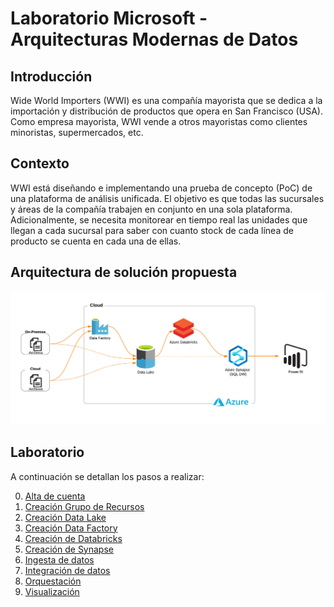 # Laboratorio Microsoft - Arquitecturas Modernas de Datos

## Introducción
Wide World Importers (WWI) es una compañía mayorista que se dedica a la importación y distribución de productos que opera en San Francisco (USA).
Como empresa mayorista, WWI vende a otros mayoristas como clientes minoristas, supermercados, etc.

## Contexto
WWI está diseñando e implementando una prueba de concepto (PoC) de una plataforma de análisis unificada. 
El objetivo es que todas las sucursales y áreas de la compañía trabajen en conjunto en una sola plataforma.
Adicionalmente, se necesita monitorear en tiempo real las unidades que llegan a cada sucursal para saber con cuanto stock de cada línea de producto se cuenta en cada una de ellas.

## Arquitectura de solución propuesta

<img src="images/ArqSolucion.png"/><br/>

## Laboratorio
A continuación se detallan los pasos a realizar:

0. [Alta de cuenta](./Alta%20de%20Cuenta.md) 
1. [Creación Grupo de Recursos](./Creaci&oacute;n%20de%20Grupo%20de%20Recurso.md) 
2. [Creación Data Lake](./Creaci&oacute;n%20de%20Data%20Lake.md)
3. [Creación Data Factory](./Creaci&oacute;n%20de%20Data%20Factory.md)
4. [Creación de Databricks](./Creaci&oacute;n%20de%20Databricks.md)
5. [Creación de Synapse](./Creaci&oacute;n%20de%20Synapse.md)
6. [Ingesta de datos](./Ingesta%20de%20datos.md)
7. [Integración de datos](./Integraci&oacute;n%20de%20datos.md)
8. [Orquestación](./Orquestaci&oacute;n.md)
9. [Visualización](./Visualizaci&oacute;n.md)
